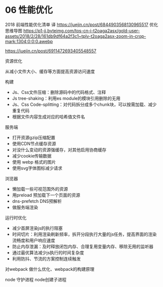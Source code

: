 # 06 性能优化

2018 前端性能优化清单 译  https://juejin.cn/post/6844903568130965517
优化思维导图  https://p1-jj.byteimg.com/tos-cn-i-t2oaga2asx/gold-user-assets/2018/2/28/161db9df64a2f3c1~tplv-t2oaga2asx-zoom-in-crop-mark:1304:0:0:0.awebp

https://juejin.cn/post/6911472693405548557



资源优化

从减小文件大小、缓存等方面提高资源访问速度

构建
* Js、Css文件压缩：删除源码中的代码格式、注释
* Js tree-shaking：利用es module的模块引用删除的无用
* Js、Css Code-splitting：对代码拆分成多个chunk块，可以按需加载、减少重复代码
* 根据文件内容生成对应的哈希值文件名

服务端
* 打开资源gzip压缩配置
* 使用CDN节点缓存资源
* 对没什么变动的资源强缓存，对其他启用协商缓存
* 减少cookie传输数据
* 使用 webp 格式的图片
* 使用svg字体图标减少请求

浏览器
* 懒加载一些可视范围外的资源
* 用preload 预加载下一个页面的资源
* dns-prefetch DNS预解析
* 做服务端渲染


运行时优化

* 减少首屏渲染js的执行阻塞
* 时间切片：利用渲染刷新频率，拆开分段执行大量的js任务，提高界面的渲染流畅度和用户响应速度
* 防止内存泄漏：及时释放闭包内存、合理复用变量内存、移除无用的监听器
* 通过最优算法减少js执行的时间复杂度
* 利用防抖、节流的方案控制连续触发


对webpack 做什么优化、webpack的构建原理

node 守护进程  node创建子进程